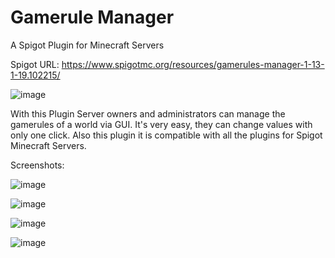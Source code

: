 # Gamerule Manager
A Spigot Plugin for Minecraft Servers

Spigot URL: https://www.spigotmc.org/resources/gamerules-manager-1-13-1-19.102215/

![image](https://user-images.githubusercontent.com/17084358/177983497-7e63109c-c3a4-4051-824e-093abd640e08.png)

With this Plugin Server owners and administrators can manage the gamerules of a world via GUI. 
It's very easy, they can change values with only one click. 
Also this plugin it is compatible with all the plugins for Spigot Minecraft Servers.


Screenshots:

![image](https://user-images.githubusercontent.com/17084358/177982095-262e7e7c-61b9-48cc-a887-48028107dcc4.png)

![image](https://user-images.githubusercontent.com/17084358/177982135-4182bdc3-8809-4437-8990-1b4182a7fac2.png)

![image](https://user-images.githubusercontent.com/17084358/177982158-5b85a318-edf4-41ce-8bc4-d12f03894437.png)

![image](https://user-images.githubusercontent.com/17084358/177982187-8f5ea439-879d-4bd2-a9e6-a5d8adbc413d.png)


